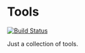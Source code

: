 # Tools

[![Build Status](https://travis-ci.org/Thomasdezeeuw/tools.png?branch=master)](https://travis-ci.org/Thomasdezeeuw/tools)

Just a collection of tools.
